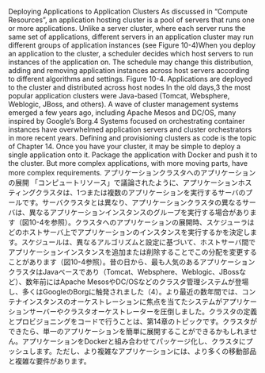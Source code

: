 Deploying Applications to Application Clusters As discussed in “Compute Resources”, an application hosting cluster is a pool of servers that runs one or more applications. Unlike a server cluster, where each server runs the same set of applications, different servers in an application cluster may run different groups of application instances (see Figure 10-4)When you deploy an application to the cluster, a scheduler decides which host servers to run instances of the application on. The schedule may change this distribution, adding and removing application instances across host servers according to different algorithms and settings. Figure 10-4. Applications are deployed to the cluster and distributed across host nodes In the old days,3 the most popular application clusters were Java-based (Tomcat, Websphere, Weblogic, JBoss, and others). A wave of cluster management systems emerged a few years ago, including Apache Mesos and DC/OS, many inspired by Google’s Borg.4 Systems focused on orchestrating container instances have overwhelmed application servers and cluster orchestrators in more recent years. Defining and provisioning clusters as code is the topic of Chapter 14. Once you have your cluster, it may be simple to deploy a single application onto it. Package the application with Docker and push it to the cluster. But more complex applications, with more moving parts, have more complex requirements.
アプリケーションクラスタへのアプリケーションの展開
「コンピュートリソース」で議論されたように、アプリケーションホスティングクラスタは、1つまたは複数のアプリケーションを実行するサーバのプールです。サーバクラスタとは異なり、アプリケーションクラスタの異なるサーバは、異なるアプリケーションインスタンスのグループを実行する場合があります（図10-4を参照）。クラスタへのアプリケーションの展開時、スケジューラはどのホストサーバ上でアプリケーションのインスタンスを実行するかを決定します。スケジュールは、異なるアルゴリズムと設定に基づいて、ホストサーバ間でアプリケーションインスタンスを追加または削除することでこの分配を変更することがあります（図10-4参照）。昔の日から、最も人気のあるアプリケーションクラスタはJavaベースであり（Tomcat、Websphere、Weblogic、JBossなど）、数年前にはApache MesosやDC/OSなどのクラスタ管理システムが登場し、多くはGoogleのBorgに触発されました（4）。より最近の数年間では、コンテナインスタンスのオーケストレーションに焦点を当てたシステムがアプリケーションサーバーやクラスタオーケストレーターを圧倒しました。クラスタの定義とプロビジョニングをコードで行うことは、第14章のトピックです。クラスタができたら、単一のアプリケーションを簡単に展開することができるかもしれません。アプリケーションをDockerと組み合わせてパッケージ化し、クラスタにプッシュします。ただし、より複雑なアプリケーションには、より多くの移動部品と複雑な要件があります。